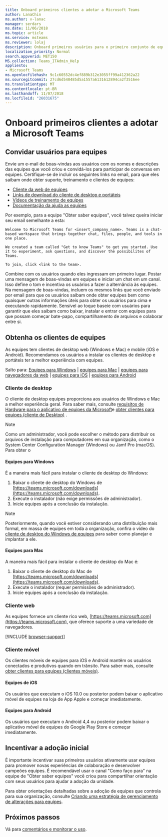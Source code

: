 ```yaml
---
title: Onboard primeiros clientes a adotar a Microsoft Teams
author: LanaChin
ms.author: v-lanac
manager: serdars
ms.date: 11/06/2018
ms.topic: article
ms.service: msteams
ms.reviewer: lolaj
description: Onboard primeiros usuários para o primeiro conjunto de equipes e os canais que você criou no Microsoft Teams.
localization_priority: Normal
search.appverid: MET150
MS.collection: Teams_ITAdmin_Help
appliesto:
- Microsoft Teams
ms.openlocfilehash: 9c1c60552dc4ef889b312e3055ff99a412362a22
ms.sourcegitcommit: 27cd6d540485d5a1557a6131612894ca2f3516ee
ms.translationtype: MT
ms.contentlocale: pt-BR
ms.lasthandoff: 11/07/2018
ms.locfileid: "26031675"
---
```

# <a name="onboard-early-adopters-to-microsoft-teams"></a>Onboard primeiros clientes a adotar a Microsoft Teams

## <a name="invite-users-to-teams"></a>Convidar usuários para equipes

Envie um e-mail de boas-vindas aos usuários com os nomes e descrições das equipes que você criou e convidá-los para participar de conversas em equipes. Certifique-se de incluir os seguintes links no email, para que eles saibam onde obter suporte, treinamento e clientes de equipes:
- [Cliente da web de equipes](https://teams.microsoft.com)
- [Links de download do cliente de desktop e portáteis](https://teams.microsoft.com/downloads)
- [Vídeos de treinamento de equipes](https://support.office.com/article/microsoft-teams-video-training-4f108e54-240b-4351-8084-b1089f0d21d7)
- [Documentação da ajuda as equipes](https://support.office.com/teams)

Por exemplo, para a equipe "Obter saber equipes", você talvez queira iniciar seu email semelhante a esta:

   ```
   Welcome to Microsoft Teams for <insert_company_name>. Teams is a chat-based workspace that brings together chat, files, people, and tools in one place. 

   We created a team called "Get to know Teams" to get you started. Use it to experiment, ask questions, and discover the possibilites of Teams. 

   To join, click <link to the team>.
   ```

Combine com os usuários quando eles ingressam em primeiro lugar. Postar uma mensagem de boas-vindas em equipes e iniciar um chat em um canal. Isso define o tom e incentiva os usuários a fazer a alternância às equipes. Na mensagem de boas-vindas, incluem os mesmos links que você enviado por email para que os usuários saibam onde obter equipes bem como quaisquer outras informações úteis para obter os usuários para cima e executando rapidamente. Sensível ao toque baseie com usuários para garantir que eles saibam como baixar, instalar e entrar com equipes para que possam começar bate-papo, compartilhamento de arquivos e colaborar entre si.  

## <a name="get-teams-clients"></a>Obtenha os clientes de equipes
As equipes tem clientes de desktop web (Windows e Mac) e mobile (iOS e Android). Recomendamos os usuários a instalar os clientes de desktop e portáteis ter a melhor experiência com equipes. 

Salto para: [Equipes para Windows](#teams-for-windows) | [equipes para Mac](#teams-for-mac) | [equipes para navegadores da web](#web-client) | [equipes para iOS](#teams-for-ios) | [equipes para Android](#teams-for-android)

### <a name="desktop-client"></a>Cliente de desktop

O cliente de desktop equipes proporciona aos usuários de Windows e Mac a melhor experiência geral. Para saber mais, consulte [requisitos de Hardware para o aplicativo de equipes da Microsoft](https://docs.microsoft.com/MicrosoftTeams/hardware-requirements-for-the-teams-app)e [obter clientes para equipes (cliente de Desktop)](https://docs.microsoft.com/MicrosoftTeams/get-clients#desktop-client) .

> [!NOTE]
> Como um administrador, você pode escolher o método para distribuir os arquivos de instalação para computadores em sua organização, como o System Center Configuration Manager (Windows) ou Jamf Pro (macOS). Para obter o

#### <a name="teams-for-windows"></a>Equipes para Windows 
É a maneira mais fácil para instalar o cliente de desktop do Windows:

1. Baixar o cliente de desktop do Windows de [https://teams.microsoft.com/downloads](https://teams.microsoft.com/downloads).
2. Execute o instalador (não exige permissões de administrador). 
3. Inicie equipes após a conclusão da instalação.

> [!NOTE]
> Posteriormente, quando você estiver considerando uma distribuição mais formal, em massa de equipes em toda a organização, confira o vídeo do [cliente de desktop do Windows de equipes](http://aka.ms/teams-clients) para saber como planejar e implantar a ele. 

#### <a name="teams-for-mac"></a>Equipes para Mac 
A maneira mais fácil para instalar o cliente de desktop do Mac é:

1. Baixar o cliente de desktop do Mac de [https://teams.microsoft.com/downloads](https://teams.microsoft.com/downloads).
2. Execute o instalador (requer permissões de administrador). 
3. Inicie equipes após a conclusão da instalação.

### <a name="web-client"></a>Cliente web
As equipes fornece um cliente rico web, [https://teams.microsoft.com](https://teams.microsoft.com), que oferece suporte a uma variedade de navegadores.

[!INCLUDE [browser-support](includes/browser-support.md)]

### <a name="mobile-client"></a>Cliente móvel

Os clientes móveis de equipes para iOS e Android mantêm os usuários conectados e produtivos quando em trânsito. Para saber mais, consulte [obter clientes para equipes (clientes móveis)](https://docs.microsoft.com/MicrosoftTeams/get-clients#mobile-clients).

#### <a name="teams-for-ios"></a>Equipes de iOS 

Os usuários que executam o iOS 10.0 ou posterior podem baixar o aplicativo móvel de equipes na loja de App Apple e começar imediatamente.  

#### <a name="teams-for-android"></a>Equipes para Android 
Os usuários que executam o Android 4,4 ou posterior podem baixar o aplicativo móvel de equipes do Google Play Store e começar imediatamente.  

## <a name="drive-initial-adoption"></a>Incentivar a adoção inicial

É importante incentivar suas primeiros usuários ativamente usar equipes para promover novas experiências de colaboração e desenvolver campeões equipes. É recomendável usar o canal "Como faço para" na equipe de "Obter saber equipes" você criou para compartilhar orientação com seus usuários para ajudar a adoção da unidade. 

Para obter orientações detalhadas sobre a adoção de equipes que controla para sua organização, consulte [Criando uma estratégia de gerenciamento de alterações para equipes](change-management-strategy.md). 

## <a name="next-steps"></a>Próximos passos
Vá para [comentários e monitorar o uso](get-started-with-teams-monitor-usage-and-feedback.md).